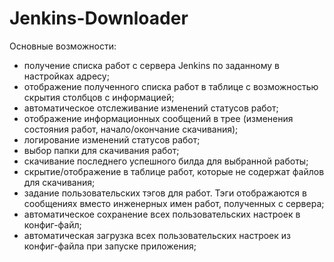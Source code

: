 # Jenkins-Downloader

Основные возможности:
- получение списка работ с сервера Jenkins по заданному в настройках адресу;
- отображение полученного списка работ в таблице с возможностью скрытия столбцов с информацией;
- автоматическое отслеживание изменений статусов работ;
- отображение информационных сообщений в трее (изменения состояния работ, начало/окончание скачивания);
- логирование изменений статусов работ;
- выбор папки для скачивания работ;
- скачивание последнего успешного билда для выбранной работы;
- скрытие/отображение в таблице работ, которые не содержат файлов для скачивания;
- задание пользовательских тэгов для работ. Тэги отображаются в сообщениях вместо инженерных имен работ, полученных с сервера;
- автоматическое сохранение всех пользовательских настроек в конфиг-файл;
- автоматическая загрузка всех пользовательских настроек из конфиг-файла при запуске приложения;
